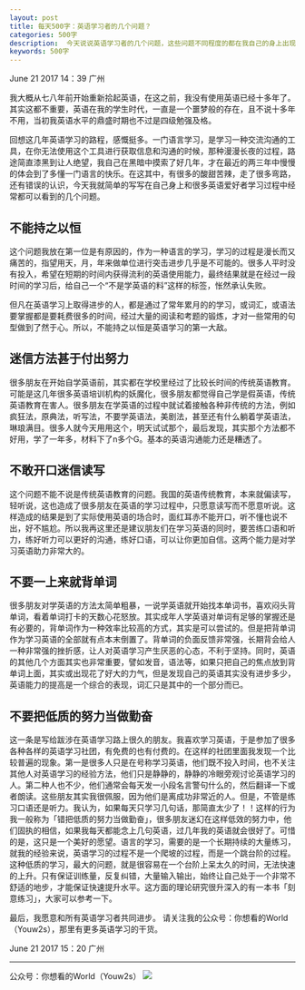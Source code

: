 ```yaml
---
layout: post
title: 每天500字：英语学习者的几个问题？
categories: 500字
description:  今天说说英语学习者的几个问题，这些问题不同程度的都在我自己的身上出现过。
keywords: 500字
---
```


June 21 2017  14：39 广州

我大概从七八年前开始重新拾起英语，在这之前，我没有使用英语已经十多年了。其实这都不重要，英语在我的学生时代，一直是一个噩梦般的存在，且不说十多年不用，当初我英语水平的鼎盛时期也不过是四级勉强及格。

回想这几年英语学习的路程，感慨挺多。一门语言学习，是学习一种交流沟通的工具，在你无法使用这个工具进行获取信息和沟通的时候，那种漫漫长夜的过程，路途简直漆黑到让人绝望，我自己在黑暗中摸索了好几年，才在最近的两三年中慢慢的体会到了多懂一门语言的快乐。在这其中，有很多的酸甜苦辣，走了很多弯路，还有错误的认识，今天我就简单的写写在自己身上和很多英语爱好者学习过程中经常都可以看到的几个问题。

## 不能持之以恒

这个问题我放在第一位是有原因的，作为一种语言的学习，学习的过程是漫长而又痛苦的，指望用天，月，年来做单位进行突击进步几乎是不可能的。很多人平时没有投入，希望在短期的时间内获得流利的英语使用能力，最终结果就是在经过一段时间的学习后，给自己一个“不是学英语的料”这样的标签，怅然承认失败。

但凡在英语学习上取得进步的人，都是通过了常年累月的的学习，或词汇，或语法要掌握都是要耗费很多的时间，经过大量的阅读和考题的锻炼，才对一些常用的句型做到了然于心。所以，不能持之以恒是英语学习的第一大敌。

## 迷信方法甚于付出努力

很多朋友在开始自学英语前，其实都在学校里经过了比较长时间的传统英语教育。可能是这几年很多英语培训机构的妖魔化，很多朋友都觉得自己学是假英语，传统英语教育在害人。很多朋友在学英语的过程中就试着接触各种非传统的方法，例如疯狂法，原典法，听写法，不要学英语法，美剧法，甚至还有什么躺着学英语法，琳琅满目。很多人就今天用用这个，明天试试那个，最后发现，其实那个方法都不好用，学了一年多，材料下了n多个G。基本的英语沟通能力还是糟透了。

## 不敢开口迷信读写

这个问题不能不说是传统英语教育的问题。我国的英语传统教育，本来就偏读写，轻听说，这也造成了很多朋友在英语的学习过程中，只愿意读写而不愿意听说。这样造成的结果是到了实际使用英语的场合时，面红耳赤不能开口，听不懂也说不出，好不尴尬。所以我再这里还是建议朋友们在学习英语的同时，要苦练口语和听力，练好听力可以更好的沟通，练好口语，可以让你更加自信。这两个能力是对学习英语助力非常大的。

## 不要一上来就背单词

很多朋友对学英语的方法太简单粗暴，一说学英语就开始找本单词书，喜欢闷头背单词，看着单词打卡的天数心花怒放。其实成年人学英语对单词有足够的掌握还是有必要的，背单词作为一种效率比较高的方式，其实是可以尝试的。但是把背单词作为学习英语的全部就有点本末倒置了。背单词的负面反馈非常强，长期背会给人一种非常强的挫折感，让人对英语学习产生厌恶的心态，不利于坚持。同时，英语的其他几个方面其实也非常重要，譬如发音，语法等，如果只把自己的焦点放到背单词上面，其实或出现花了好大的力气，但是发现自己的英语其实没有进步多少，英语能力的提高是一个综合的表现，词汇只是其中的一个部分而已。

## 不要把低质的努力当做勤奋

这一条是写给跋涉在英语学习路上很久的朋友。我喜欢学习英语，于是参加了很多各种各样的英语学习社团，有免费的也有付费的。在这样的社团里面我发现一个比较普遍的现象。第一是很多人只是在号称学习英语，他们既不投入时间，也不关注其他人对英语学习的经验方法，他们只是静静的，静静的冷眼旁观讨论英语学习的人。第二种人也不少，他们通常会每天发一小段名言警句什么的，然后翻译一下或者朗读。这些朋友其实我很佩服，因为他们是离成功非常近的人。但是，不管是练习口语还是听力。我认为，如果每天只学习几句话，那简直太少了！！这样的行为我一般称为「错把低质的努力当做勤奋」，很多朋友迷幻在这样低效的努力中，他们固执的相信，如果我每天都能念上几句英语，过几年我的英语就会很好了。可惜的是，这只是一个美好的愿望。语言的学习，需要的是一个长期持续的大量练习，就我的经验来说，英语学习的过程不是一个爬坡的过程，而是一个跳台阶的过程。这种低质的学习，最大的问题，就是很容易在一个台阶上呆太久的时间，无法快速的上升。只有保证训练量，反复纠错，大量输入输出，始终让自己处于一个非常不舒适的地步，才能保证快速提升水平。这方面的理论研究很升深入的有一本书「刻意练习」，大家可以参考一下。

最后，我愿意和所有英语学习者共同进步。
请关注我的公众号：你想看的World（Youw2s），那里有更多英语学习的干货。

June 21 2017  15：20 广州

---- 
公众号：你想看的World（Youw2s）
![][image-1]

[image-1]:	http://upload-images.jianshu.io/upload_images/3342594-dca1f89eba3e50ca.jpg?imageMogr2/auto-orient/strip%7CimageView2/2/w/1240